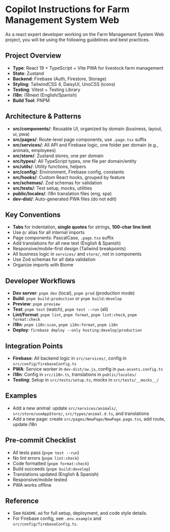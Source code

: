 # Copilot Instructions for Farm Management System Web

As a react expert developer working on the Farm Management System Web project, you will be using the following guidelines and best practices.

## Project Overview
- **Type**: React 19 + TypeScript + Vite PWA for livestock farm management
- **State**: Zustand
- **Backend**: Firebase (Auth, Firestore, Storage)
- **Styling**: TailwindCSS 4, DaisyUI, UnoCSS (icons)
- **Testing**: Vitest + Testing Library
- **i18n**: i18next (English/Spanish)
- **Build Tool**: PNPM

## Architecture & Patterns
- **src/components/**: Reusable UI, organized by domain (business, layout, ui, pwa)
- **src/pages/**: Route-level page components, use `.page.tsx` suffix
- **src/services/**: All API and Firebase logic, one folder per domain (e.g., animals, employees)
- **src/store/**: Zustand stores, one per domain
- **src/types/**: All TypeScript types, one file per domain/entity
- **src/utils/**: Utility functions, helpers
- **src/config/**: Environment, Firebase config, constants
- **src/hooks/**: Custom React hooks, grouped by feature
- **src/schemas/**: Zod schemas for validation
- **src/tests/**: Test setup, mocks, utilities
- **public/locales/**: i18n translation files (eng, spa)
- **dev-dist/**: Auto-generated PWA files (do not edit)

## Key Conventions
- **Tabs** for indentation, **single quotes** for strings, **100-char line limit**
- Use `@/` alias for all internal imports
- Page components: PascalCase, `.page.tsx` suffix
- Add translations for all new text (English & Spanish)
- Responsive/mobile-first design (Tailwind breakpoints)
- All business logic in `services/` and `store/`, not in components
- Use Zod schemas for all data validation
- Organize imports with Biome

## Developer Workflows
- **Dev server**: `pnpm dev` (local), `pnpm prod` (production mode)
- **Build**: `pnpm build:production` or `pnpm build:develop`
- **Preview**: `pnpm preview`
- **Test**: `pnpm test` (watch), `pnpm test --run` (all)
- **Lint/Format**: `pnpm lint`, `pnpm format`, `pnpm lint:check`, `pnpm format:check`
- **i18n**: `pnpm i18n:scan`, `pnpm i18n:format`, `pnpm i18n`
- **Deploy**: `firebase deploy --only hosting:develop|production`

## Integration Points
- **Firebase**: All backend logic in `src/services/`, config in `src/config/firebaseConfig.ts`
- **PWA**: Service worker in `dev-dist/sw.js`, config in `pwa-assets.config.ts`
- **i18n**: Config in `src/i18n.ts`, translations in `public/locales/`
- **Testing**: Setup in `src/tests/setup.ts`, mocks in `src/tests/__mocks__/`

## Examples
- Add a new animal: update `src/services/animals/`, `src/store/useAppStore/`, `src/types/animal.d.ts`, and translations
- Add a new page: create `src/pages/NewPage/NewPage.page.tsx`, add route, update i18n

## Pre-commit Checklist
- All tests pass (`pnpm test --run`)
- No lint errors (`pnpm lint:check`)
- Code formatted (`pnpm format:check`)
- Build succeeds (`pnpm build:develop`)
- Translations updated (English & Spanish)
- Responsive/mobile tested
- PWA works offline

## Reference
- See `README.md` for full setup, deployment, and code style details.
- For Firebase config, see `.env.example` and `src/config/firebaseConfig.ts`.
